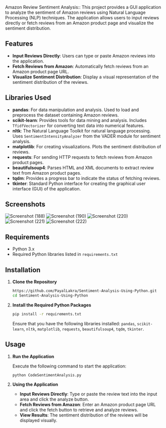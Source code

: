 Amazon Review Sentiment Analysis:: This project provides a GUI application to analyze the sentiment of Amazon reviews using Natural Language Processing (NLP) techniques. The application allows users to input reviews directly or fetch reviews from an Amazon product page and visualize the sentiment distribution.

## Features

- **Input Reviews Directly**: Users can type or paste Amazon reviews into the application.
- **Fetch Reviews from Amazon**: Automatically fetch reviews from an Amazon product page URL.
- **Visualize Sentiment Distribution**: Display a visual representation of the sentiment distribution of the reviews.

## Libraries Used

- **pandas**: For data manipulation and analysis. Used to load and preprocess the dataset containing Amazon reviews.
- **scikit-learn**: Provides tools for data mining and analysis. Includes `TfidfVectorizer` for converting text data into numerical features.
- **nltk**: The Natural Language Toolkit for natural language processing. Uses `SentimentIntensityAnalyzer` from the VADER module for sentiment analysis.
- **matplotlib**: For creating visualizations. Plots the sentiment distribution of reviews.
- **requests**: For sending HTTP requests to fetch reviews from Amazon product pages.
- **beautifulsoup4**: Parses HTML and XML documents to extract review text from Amazon product pages.
- **tqdm**: Provides a progress bar to indicate the status of fetching reviews.
- **tkinter**: Standard Python interface for creating the graphical user interface (GUI) of the application.

## Screenshots

![Screenshot (188)](https://github.com/PayalLakra/Sentiment-Analysis-Using-Python/assets/134941931/e674c402-7fb8-4fe9-a15d-283ee100a783)
![Screenshot (190)](https://github.com/PayalLakra/Sentiment-Analysis-Using-Python/assets/134941931/1bee4382-6627-4643-ab6e-e4ff35f4e6b9)
![Screenshot (220)](https://github.com/PayalLakra/Sentiment-Analysis-Using-Python/assets/134941931/32910dd1-4098-4719-a544-539d08f50a27)
![Screenshot (221)](https://github.com/PayalLakra/Sentiment-Analysis-Using-Python/assets/134941931/a730a46f-1949-48bf-88f8-1d35d6b3cdeb)
![Screenshot (222)](https://github.com/PayalLakra/Sentiment-Analysis-Using-Python/assets/134941931/d7acf9d3-ed3e-4c88-8289-1d26b4331f2a)

## Requirements

- Python 3.x
- Required Python libraries listed in `requirements.txt`

## Installation

1. **Clone the Repository**

   ```bash
   https://github.com/PayalLakra/Sentiment-Analysis-Using-Python.git
   cd Sentiment-Analysis-Using-Python
   ```

2. **Install the Required Python Packages**

   ```bash
   pip install -r requirements.txt
   ```

   Ensure that you have the following libraries installed: `pandas`, `scikit-learn`, `nltk`, `matplotlib`, `requests`, `beautifulsoup4`, `tqdm`, `tkinter`.

## Usage

1. **Run the Application**

   Execute the following command to start the application:

   ```bash
   python CodeSentimentAnalysis.py
   ```

2. **Using the Application**

   - **Input Reviews Directly**: Type or paste the review text into the input area and click the analyze button.
   - **Fetch Reviews from Amazon**: Enter an Amazon product page URL and click the fetch button to retrieve and analyze reviews.
   - **View Results**: The sentiment distribution of the reviews will be displayed visually.


